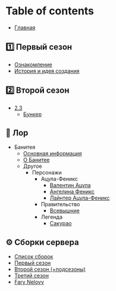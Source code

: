 # Table of contents

- [Главная](README.md)

## 1️⃣ Первый сезон <a href="#one" id="one"></a>

- [Ознакомление](one/index.md)
- [История и идея создания](one/history_idea.md)

## 2️⃣ Второй сезон <a href="#two" id="two"></a>

- [2.3](two/2.3/README.md)
  - [Бункер](two/2.3/bunker.md)

## 📕 Лор <a href="#lore" id="lore"></a>

- Банитея
  - [Основная информация](lore/banitea/index.md)
  - [О Банитее](lore/banitea/about.md)
  - Другое
    - Персонажи
      - Ацула-Феникс
        - [Валентин Ацула](lore/banitea/other/characters/acula-feniks/valentin_acula.md)
        - [Ангелина Феникс](lore/banitea/other/characters/acula-feniks/angelina_feniks.md)
        - [Лайнтер Ацула-Феникс](lore/banitea/other/characters/acula-feniks/lanter_acula-feniks.md)
      - Правительство
        - [Всевышние](lore/banitea/other/characters/government/vsevyshnie.md)
      - Легенда
        - [Сакурао](lore/banitea/other/characters/legend/sakurao.md)

## ⚙️ Сборки сервера <a href="#server-box" id="server-box"></a>

- [Список сборок](server-box/index.md)
- [Первый сезон](server-box/1.md)
- [Второй сезон (+подсезоны)](server-box/2.md)
- [Третий сезон](server-box/3.md)
- [Fary Nelovy](server-box/nelovy.md)
